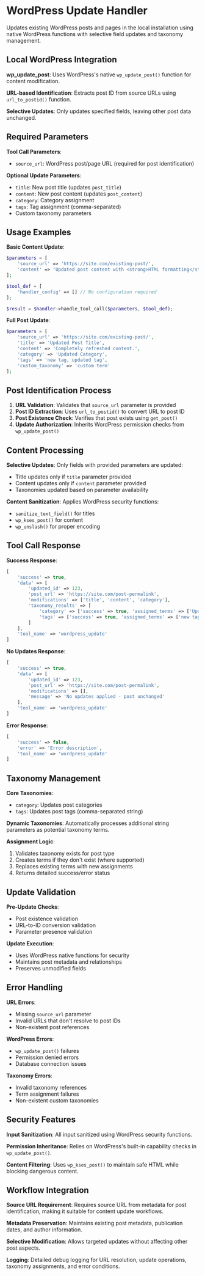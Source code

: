 # WordPress Update Handler

Updates existing WordPress posts and pages in the local installation using native WordPress functions with selective field updates and taxonomy management.

## Local WordPress Integration

**wp_update_post**: Uses WordPress's native `wp_update_post()` function for content modification.

**URL-based Identification**: Extracts post ID from source URLs using `url_to_postid()` function.

**Selective Updates**: Only updates specified fields, leaving other post data unchanged.

## Required Parameters

**Tool Call Parameters**:
- `source_url`: WordPress post/page URL (required for post identification)

**Optional Update Parameters**:
- `title`: New post title (updates `post_title`)
- `content`: New post content (updates `post_content`)  
- `category`: Category assignment
- `tags`: Tag assignment (comma-separated)
- Custom taxonomy parameters

## Usage Examples

**Basic Content Update**:
```php
$parameters = [
    'source_url' => 'https://site.com/existing-post/',
    'content' => 'Updated post content with <strong>HTML formatting</strong>.'
];

$tool_def = [
    'handler_config' => [] // No configuration required
];

$result = $handler->handle_tool_call($parameters, $tool_def);
```

**Full Post Update**:
```php
$parameters = [
    'source_url' => 'https://site.com/existing-post/',
    'title' => 'Updated Post Title',
    'content' => 'Completely refreshed content.',
    'category' => 'Updated Category',
    'tags' => 'new tag, updated tag',
    'custom_taxonomy' => 'custom term'
];
```

## Post Identification Process

1. **URL Validation**: Validates that `source_url` parameter is provided
2. **Post ID Extraction**: Uses `url_to_postid()` to convert URL to post ID
3. **Post Existence Check**: Verifies that post exists using `get_post()`
4. **Update Authorization**: Inherits WordPress permission checks from `wp_update_post()`

## Content Processing

**Selective Updates**: Only fields with provided parameters are updated:
- Title updates only if `title` parameter provided
- Content updates only if `content` parameter provided
- Taxonomies updated based on parameter availability

**Content Sanitization**: Applies WordPress security functions:
- `sanitize_text_field()` for titles
- `wp_kses_post()` for content
- `wp_unslash()` for proper encoding

## Tool Call Response

**Success Response**:
```php
[
    'success' => true,
    'data' => [
        'updated_id' => 123,
        'post_url' => 'https://site.com/post-permalink',
        'modifications' => ['title', 'content', 'category'],
        'taxonomy_results' => [
            'category' => ['success' => true, 'assigned_terms' => ['Updated Category']],
            'tags' => ['success' => true, 'assigned_terms' => ['new tag', 'updated tag']]
        ]
    ],
    'tool_name' => 'wordpress_update'
]
```

**No Updates Response**:
```php
[
    'success' => true,
    'data' => [
        'updated_id' => 123,
        'post_url' => 'https://site.com/post-permalink',
        'modifications' => [],
        'message' => 'No updates applied - post unchanged'
    ],
    'tool_name' => 'wordpress_update'
]
```

**Error Response**:
```php
[
    'success' => false,
    'error' => 'Error description',
    'tool_name' => 'wordpress_update'
]
```

## Taxonomy Management

**Core Taxonomies**:
- `category`: Updates post categories
- `tags`: Updates post tags (comma-separated string)

**Dynamic Taxonomies**: Automatically processes additional string parameters as potential taxonomy terms.

**Assignment Logic**:
1. Validates taxonomy exists for post type
2. Creates terms if they don't exist (where supported)
3. Replaces existing terms with new assignments
4. Returns detailed success/error status

## Update Validation

**Pre-Update Checks**:
- Post existence validation
- URL-to-ID conversion validation
- Parameter presence validation

**Update Execution**:
- Uses WordPress native functions for security
- Maintains post metadata and relationships
- Preserves unmodified fields

## Error Handling

**URL Errors**:
- Missing `source_url` parameter
- Invalid URLs that don't resolve to post IDs
- Non-existent post references

**WordPress Errors**:
- `wp_update_post()` failures
- Permission denied errors
- Database connection issues

**Taxonomy Errors**:
- Invalid taxonomy references
- Term assignment failures
- Non-existent custom taxonomies

## Security Features

**Input Sanitization**: All input sanitized using WordPress security functions.

**Permission Inheritance**: Relies on WordPress's built-in capability checks in `wp_update_post()`.

**Content Filtering**: Uses `wp_kses_post()` to maintain safe HTML while blocking dangerous content.

## Workflow Integration

**Source URL Requirement**: Requires source URL from metadata for post identification, making it suitable for content update workflows.

**Metadata Preservation**: Maintains existing post metadata, publication dates, and author information.

**Selective Modification**: Allows targeted updates without affecting other post aspects.

**Logging**: Detailed debug logging for URL resolution, update operations, taxonomy assignments, and error conditions.
